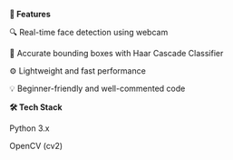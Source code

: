 **📌 Features**

🔍 Real-time face detection using webcam

🎯 Accurate bounding boxes with Haar Cascade Classifier

⚙️ Lightweight and fast performance

💡 Beginner-friendly and well-commented code


**🛠️ Tech Stack**

Python 3.x

OpenCV (cv2)


